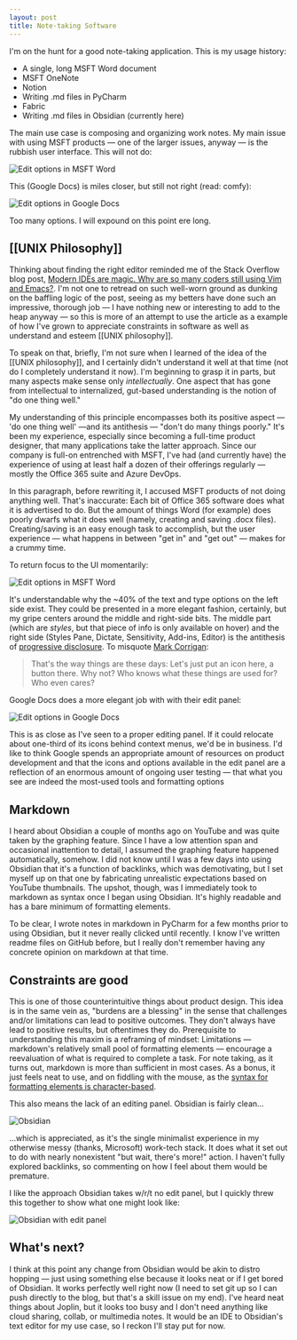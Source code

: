 ```yaml
---  
layout: post  
title: Note-taking Software
---
```


I'm on the hunt for a good note-taking application. This is my usage history:

- A single, long MSFT Word document
- MSFT OneNote
- Notion
- Writing .md files in PyCharm
- Fabric
- Writing .md files in Obsidian (currently here)

The main use case is composing and organizing work notes. My main issue with using MSFT products — one of the larger issues, anyway — is the rubbish user interface. This will not do:

![Edit options in MSFT Word](https://belmead.github.io/blog/images/msft_word_editing.jpg "Edit options in MSFT Word")

This (Google Docs) is miles closer, but still not right (read: comfy):

![Edit options in Google Docs](https://belmead.github.io/blog/images/google_docs_editing.jpg "Edit options in Google Docs")

Too many options. I will expound on this point ere long.

## [[UNIX Philosophy]]

Thinking about finding the right editor reminded me of the Stack Overflow blog post, [Modern IDEs are magic. Why are so many coders still using Vim and Emacs?](https://stackoverflow.blog/2020/11/09/modern-ide-vs-vim-emacs/). I'm not one to retread on such well-worn ground as dunking on the baffling logic of the post, seeing as my betters have done such an impressive, thorough job — I have nothing new or interesting to add to the heap anyway — so this is more of an attempt to use the article as a example of how I've grown to appreciate constraints in software as well as understand and esteem [[UNIX philosophy]].

To speak on that, briefly, I'm not sure when I learned of the idea of the [[UNIX philosophy]], and I certainly didn't understand it well at that time (not do I completely understand it now). I'm beginning to grasp it in parts, but many aspects make sense only *intellectually*. One aspect that has gone from intellectual to internalized, gut-based understanding is the notion of "do one thing well."

My understanding of this principle encompasses both its positive aspect — 'do one thing well' —and its antithesis — "don't do many things poorly." It's been my experience, especially since becoming a full-time product designer, that many applications take the latter approach. Since our company is full-on entrenched with MSFT, I've had (and currently have) the experience of using at least half a dozen of their offerings regularly — mostly the Office 365 suite and Azure DevOps.

In this paragraph, before rewriting it, I accused MSFT products of not doing anything well. That's inaccurate: Each bit of Office 365 software does what it is advertised to do. But the amount of things Word (for example) does poorly dwarfs what it does well (namely, creating and saving .docx files). Creating/saving is an easy enough task to accomplish, but the user experience — what happens in between "get in" and "get out" — makes for a crummy time.

To return focus to the UI momentarily:

![Edit options in MSFT Word](https://belmead.github.io/blog/images/msft_word_editing.jpg "Edit options in MSFT Word")

It's understandable why the ~40% of the text and type options on the left side exist. They could be presented in a more elegant fashion, certainly, but my gripe centers around the middle and right-side bits. The middle part (which are *styles*, but that piece of info is only available on hover) and the right side (Styles Pane, Dictate, Sensitivity, Add-ins, Editor) is the antithesis of [progressive disclosure](https://www.nngroup.com/articles/progressive-disclosure/).  To misquote [Mark Corrigan](https://www.youtube.com/watch?v=Dh15fetq8MM):

> That's the way things are these days: Let's just put an icon here, a button there. Why not? Who knows what these things are used for? Who even cares?

Google Docs does a more elegant job with with their edit panel:

![Edit options in Google Docs](https://belmead.github.io/blog/images/google_docs_editing.jpg "Edit options in Google Docs")

This is as close as I've seen to a proper editing panel. If it could relocate about one-third of its icons behind context menus, we'd be in business. I'd like to think Google spends an appropriate amount of resources on product development and that the icons and options available in the edit panel are a reflection of an enormous amount of ongoing user testing — that what you see are indeed the most-used tools and formatting options 

## Markdown

I heard about Obsidian a couple of months ago on YouTube and was quite taken by the graphing feature. Since I have a low attention span and occasional inattention to detail, I assumed the graphing feature happened automatically, somehow. I did not know until I was a few days into using Obsidian that it's a function of backlinks, which was demotivating, but I set myself up on that one by fabricating unrealistic expectations based on YouTube thumbnails. The upshot, though, was I immediately took to markdown as syntax once I began using Obsidian. It's highly readable and has a bare minimum of formatting elements.

To be clear, I wrote notes in markdown in PyCharm for a few months prior to using Obsidian, but it never really clicked until recently. I know I've written readme files on GitHub before, but I really don't remember having any concrete opinion on markdown at that time.

## Constraints are good

This is one of those counterintuitive things about product design. This idea is in the same vein as, "burdens are a blessing" in the sense that challenges and/or limitations can lead to positive outcomes. They don't always have lead to positive results, but oftentimes they do. Prerequisite to understanding this maxim is a reframing of mindset: Limitations — markdown's relatively small pool of formatting elements — encourage a reevaluation of what is required to complete a task. For note taking, as it turns out, markdown is more than sufficient in most cases. As a bonus, it just feels neat to use, and on fiddling with the mouse, as the [syntax for formatting elements is character-based](https://www.markdownguide.org/basic-syntax/). 

This also means the lack of an editing panel. Obsidian is fairly clean...

![Obsidian](https://belmead.github.io/blog/images/obsidian.jpg)

...which is appreciated, as it's the single minimalist experience in my otherwise messy (thanks, Microsoft) work-tech stack. It does what it set out to do with nearly nonexistent "but wait, there's more!" action. I haven't fully explored backlinks, so commenting on how I feel about them would be premature.

I like the approach Obsidian takes w/r/t no edit panel, but I quickly threw this together to show what one might look like:

![Obsidian with edit panel](https://belmead.github.io/blog/images/markdown_edit_panel.jpg "Obsidian with edit panel")
## What's next?

I think at this point any change from Obsidian would be akin to distro hopping — just using something else because it looks neat or if I get bored of Obsidian. It works perfectly well right now (I need to set git up so I can push directly to the blog, but that's a skill issue on my end). I've heard neat things about Joplin, but it looks too busy and I don't need anything like cloud sharing, collab, or multimedia notes. It would be an IDE to Obsidian's text editor for my use case, so I reckon I'll stay put for now.
